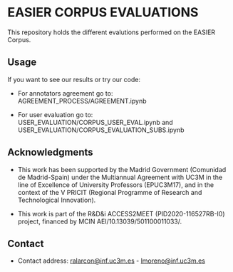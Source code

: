 # EASIER CORPUS EVALUATIONS

This repository holds the different evalutions performed on the EASIER Corpus.

## Usage
If you want to see our results or try our code:
- For annotators agreement go to: AGREEMENT_PROCESS/AGREEMENT.ipynb

- For user evaluation go to: USER_EVALUATION/CORPUS_USER_EVAL.ipynb and USER_EVALUATION/CORPUS_EVALUATION_SUBS.ipynb

## Acknowledgments
- This work has been supported by the Madrid Government (Comunidad de Madrid-Spain) under the Multiannual Agreement with UC3M in the line of Excellence of University Professors (EPUC3M17), and in the context of the V PRICIT (Regional Programme of Research and Technological Innovation).

- This work is part of the R&D&i ACCESS2MEET (PID2020-116527RB-I0) project, financed by MCIN AEI/10.13039/501100011033/.

## Contact
- Contact address: ralarcon@inf.uc3m.es - lmoreno@inf.uc3m.es
